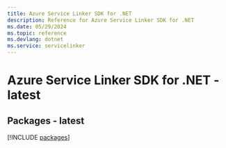```yaml
---
title: Azure Service Linker SDK for .NET
description: Reference for Azure Service Linker SDK for .NET
ms.date: 05/29/2024
ms.topic: reference
ms.devlang: dotnet
ms.service: servicelinker
---
```

# Azure Service Linker SDK for .NET - latest
## Packages - latest
[!INCLUDE [packages](service-linker-index.md)]